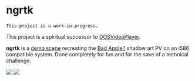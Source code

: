 # ngrtk
`This project is a work-in-progress.`

This project is a spiritual successor to [DOSVideoPlayer](https://github.com/Netdex/DOSVideoPlayer).

**ngrtk** is a [demo scene](https://www.pouet.net/faq.php) recreating the 
[Bad Apple!!](https://www.nicovideo.jp/watch/sm8628149) shadow art PV on an i586 compatible system. 
Done completely for fun and for the sake of a technical challenge.

![](https://i.imgur.com/WBJ50oI.png)
![](https://i.imgur.com/bVYrCSK.png)
